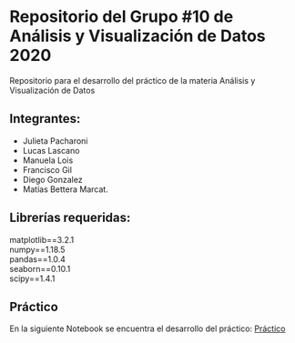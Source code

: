 # Repositorio del Grupo #10 de Análisis y Visualización de Datos 2020
Repositorio para el desarrollo del práctico de la materia Análisis y Visualización de Datos
## Integrantes:
 * Julieta Pacharoni
 * Lucas Lascano
 * Manuela Lois
 * Francisco Gil
 * Diego Gonzalez 
 * Matías Bettera Marcat.

## Librerías requeridas:
matplotlib==3.2.1  
numpy==1.18.5  
pandas==1.0.4  
seaborn==0.10.1  
scipy==1.4.1

## Práctico 
En la siguiente Notebook se encuentra el desarrollo del práctico:
 [Práctico](AyV_Grupo10/practico.ipnb)

